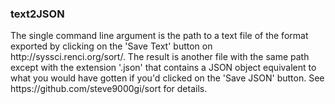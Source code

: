 <h3>text2JSON</h3>

<p>
The single command line argument is the path to a text file of the format
exported by clicking on the 'Save Text' button on http://syssci.renci.org/sort/.
The result is another file with the same path except with the extension '.json'
that contains a JSON object equivalent to what you would have gotten if you'd
clicked on the 'Save JSON' button. See
https://github.com/steve9000gi/sort for details.
</p>
